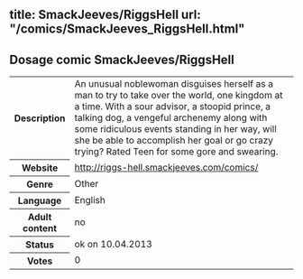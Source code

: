 title: SmackJeeves/RiggsHell
url: "/comics/SmackJeeves_RiggsHell.html"
---
Dosage comic SmackJeeves/RiggsHell
-----------------------------------------

<table class="comicinfo">
<tr>
<th>Description</th><td>An unusual noblewoman disguises herself as a man to try to take over the world, one kingdom at a time. With a sour advisor, a stoopid prince, a talking dog, a vengeful archenemy along with some ridiculous events standing in her way, will she be able to accomplish her goal or go crazy trying? Rated Teen for some gore and swearing.</td>
</tr>
<tr>
<th>Website</th><td><a href="http://riggs-hell.smackjeeves.com/comics/">http://riggs-hell.smackjeeves.com/comics/</a></td>
</tr>
<tr>
<th>Genre</th><td>Other</td>
</tr>
<tr>
<th>Language</th><td>English</td>
</tr>
<tr>
<th>Adult content</th><td>no</td>
</tr>
<tr>
<th>Status</th><td>ok on 10.04.2013</td>
</tr>
<tr>
<th>Votes</th><td>0</div></td>
</tr>
</table>
